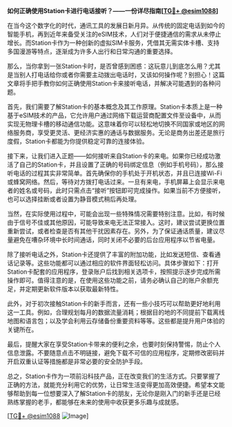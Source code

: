 **如何正确使用Station卡进行电话接听？——一份详尽指南[[TG💪+ @esim1088](https://t.me/s/esim1088)]**

在当今这个数字化的时代，通讯工具的发展日新月异。从传统的固定电话到如今的智能手机，再到近年来备受关注的eSIM技术，人们对于便捷通信的需求从未停止增长。而Station卡作为一种创新的虚拟SIM卡服务，凭借其无需实体卡槽、支持多国漫游等特点，逐渐成为许多人出行和日常沟通的重要选择。

那么，当你拿到一张Station卡时，是否曾感到困惑：这玩意儿到底怎么用？尤其是当别人打电话给你或者你需要主动拨出电话时，又该如何操作呢？别担心！这篇文章将手把手教你如何正确使用Station卡来接听电话，并解决可能遇到的各种问题。

首先，我们需要了解Station卡的基本概念及其工作原理。Station卡本质上是一种基于eSIM技术的产品，它允许用户通过网络下载运营商配置文件至设备中，从而实现无物理卡槽的移动通信功能。这意味着你可以轻松地切换不同国家或地区的网络服务商，享受更灵活、更经济实惠的通话与数据服务。无论是商务出差还是旅行度假，Station卡都能为你提供稳定可靠的连接体验。

接下来，让我们进入正题——如何接听来自Station卡的来电。如果你已经成功激活了自己的Station卡，并且设置了正确的号码绑定信息（例如手机号码），那么接听电话的过程其实非常简单。首先确保你的手机处于开机状态，并且已连接Wi-Fi或蜂窝网络。然后，等待对方拨打电话过来。一旦有来电，手机屏幕上会显示来电者的姓名或号码，此时只需点击“接听”按钮即可完成操作。如果当前不方便接听，也可以选择挂断或者设置为静音模式稍后再处理。

当然，在实际使用过程中，可能会出现一些特殊情况需要特别注意。比如，有时候由于信号不佳或其他原因，可能导致来电无法正常接入。这时，建议尝试更换位置重新尝试，或者检查是否有其他干扰因素存在。另外，为了保证通话质量，建议尽量避免在嘈杂环境中长时间通话，同时关闭不必要的后台应用程序以节省电量。

除了接听电话之外，Station卡还提供了丰富的附加功能，比如发送短信、查看通话记录等。这些功能都可以通过相应的软件界面轻松访问。具体步骤如下：打开Station卡配套的应用程序，登录账户后找到相关选项卡，按照提示逐步完成所需操作即可。值得注意的是，在使用这些功能之前，请务必确认自己的账户余额充足，并定期更新软件版本以获取最新特性。

此外，对于初次接触Station卡的新手而言，还有一些小技巧可以帮助更好地利用这一工具。例如，合理规划每月的数据流量消耗；根据目的地的不同提前下载离线地图和语言包；以及学会利用云存储备份重要资料等等。这些都是提升用户体验的关键所在。

最后，提醒大家在享受Station卡带来的便利之余，也要时刻保持警惕，防止个人信息泄露。不要随意点击不明链接，避免下载不可信的应用程序，定期修改密码并开启双重认证等措施都是非常必要的安全防护手段。

总之，Station卡作为一项前沿科技产品，正在改变我们的生活方式。只要掌握了正确的方法，就能充分利用它的优势，让日常生活变得更加高效便捷。希望本文能够帮助到每一位想要深入了解Station卡的朋友，无论你是刚入门的新手还是已经熟练掌握的老手，都能够在未来的使用中收获更多乐趣与成就感。

[[TG💪+ @esim1088](https://t.me/s/esim1088) ![Image](https://i.postimg.cc/4NQfJmqS/Snipaste-2025-05-13-00-14-12.png)]